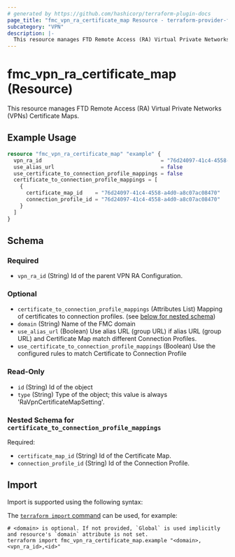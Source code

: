```yaml
---
# generated by https://github.com/hashicorp/terraform-plugin-docs
page_title: "fmc_vpn_ra_certificate_map Resource - terraform-provider-fmc"
subcategory: "VPN"
description: |-
  This resource manages FTD Remote Access (RA) Virtual Private Networks (VPNs) Certificate Maps.
---
```


# fmc_vpn_ra_certificate_map (Resource)

This resource manages FTD Remote Access (RA) Virtual Private Networks (VPNs) Certificate Maps.

## Example Usage

```terraform
resource "fmc_vpn_ra_certificate_map" "example" {
  vpn_ra_id                                      = "76d24097-41c4-4558-a4d0-a8c07ac08470"
  use_alias_url                                  = false
  use_certificate_to_connection_profile_mappings = false
  certificate_to_connection_profile_mappings = [
    {
      certificate_map_id    = "76d24097-41c4-4558-a4d0-a8c07ac08470"
      connection_profile_id = "76d24097-41c4-4558-a4d0-a8c07ac08470"
    }
  ]
}
```

<!-- schema generated by tfplugindocs -->
## Schema

### Required

- `vpn_ra_id` (String) Id of the parent VPN RA Configuration.

### Optional

- `certificate_to_connection_profile_mappings` (Attributes List) Mapping of certificates to connection profiles. (see [below for nested schema](#nestedatt--certificate_to_connection_profile_mappings))
- `domain` (String) Name of the FMC domain
- `use_alias_url` (Boolean) Use alias URL (group URL) if alias URL (group URL) and Certificate Map match different Connection Profiles.
- `use_certificate_to_connection_profile_mappings` (Boolean) Use the configured rules to match Certificate to Connection Profile

### Read-Only

- `id` (String) Id of the object
- `type` (String) Type of the object; this value is always 'RaVpnCertificateMapSetting'.

<a id="nestedatt--certificate_to_connection_profile_mappings"></a>
### Nested Schema for `certificate_to_connection_profile_mappings`

Required:

- `certificate_map_id` (String) Id of the Certificate Map.
- `connection_profile_id` (String) Id of the Connection Profile.

## Import

Import is supported using the following syntax:

The [`terraform import` command](https://developer.hashicorp.com/terraform/cli/commands/import) can be used, for example:

```shell
# <domain> is optional. If not provided, `Global` is used implicitly and resource's `domain` attribute is not set.
terraform import fmc_vpn_ra_certificate_map.example "<domain>,<vpn_ra_id>,<id>"
```
